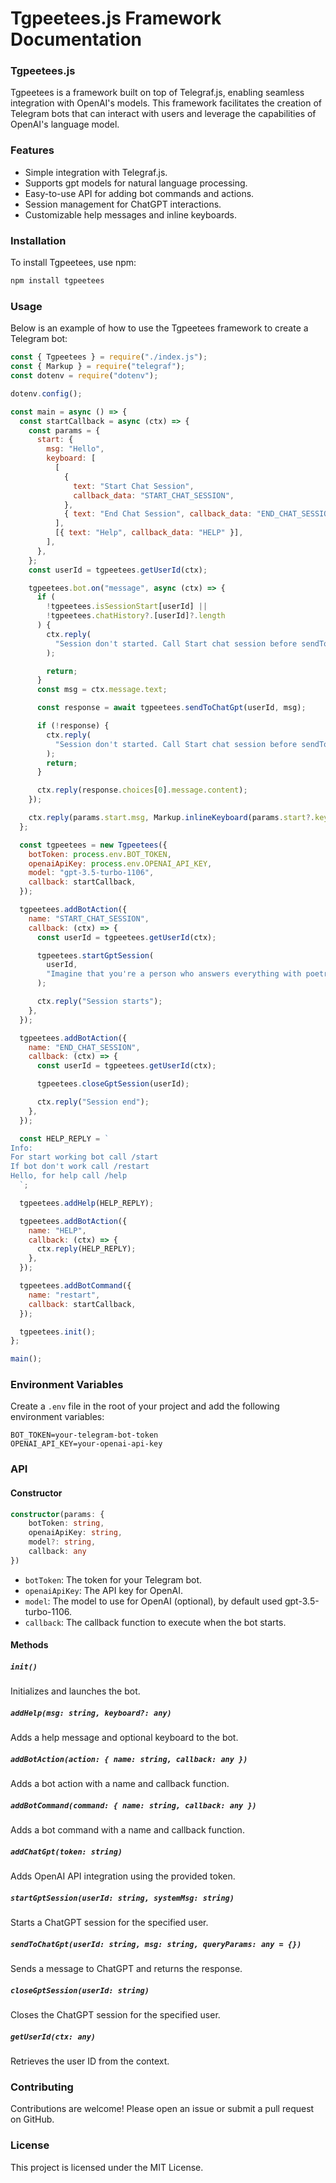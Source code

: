 # Tgpeetees.js Framework Documentation

### Tgpeetees.js

Tgpeetees is a framework built on top of Telegraf.js, enabling seamless integration with OpenAI's models. This framework facilitates the creation of Telegram bots that can interact with users and leverage the capabilities of OpenAI's language model.

### Features

- Simple integration with Telegraf.js.
- Supports gpt models for natural language processing.
- Easy-to-use API for adding bot commands and actions.
- Session management for ChatGPT interactions.
- Customizable help messages and inline keyboards.

### Installation

To install Tgpeetees, use npm:

```sh
npm install tgpeetees
```

### Usage

Below is an example of how to use the Tgpeetees framework to create a Telegram bot:

```javascript
const { Tgpeetees } = require("./index.js");
const { Markup } = require("telegraf");
const dotenv = require("dotenv");

dotenv.config();

const main = async () => {
  const startCallback = async (ctx) => {
    const params = {
      start: {
        msg: "Hello",
        keyboard: [
          [
            {
              text: "Start Chat Session",
              callback_data: "START_CHAT_SESSION",
            },
            { text: "End Chat Session", callback_data: "END_CHAT_SESSION" },
          ],
          [{ text: "Help", callback_data: "HELP" }],
        ],
      },
    };
    const userId = tgpeetees.getUserId(ctx);

    tgpeetees.bot.on("message", async (ctx) => {
      if (
        !tgpeetees.isSessionStart[userId] ||
        !tgpeetees.chatHistory?.[userId]?.length
      ) {
        ctx.reply(
          "Session don't started. Call Start chat session before sendToChatGpt"
        );

        return;
      }
      const msg = ctx.message.text;

      const response = await tgpeetees.sendToChatGpt(userId, msg);

      if (!response) {
        ctx.reply(
          "Session don't started. Call Start chat session before sendToChatGpt"
        );
        return;
      }

      ctx.reply(response.choices[0].message.content);
    });

    ctx.reply(params.start.msg, Markup.inlineKeyboard(params.start?.keyboard));
  };

  const tgpeetees = new Tgpeetees({
    botToken: process.env.BOT_TOKEN,
    openaiApiKey: process.env.OPENAI_API_KEY,
    model: "gpt-3.5-turbo-1106",
    callback: startCallback,
  });

  tgpeetees.addBotAction({
    name: "START_CHAT_SESSION",
    callback: (ctx) => {
      const userId = tgpeetees.getUserId(ctx);

      tgpeetees.startGptSession(
        userId,
        "Imagine that you're a person who answers everything with poetry. Respond in the language in which the message arrives."
      );

      ctx.reply("Session starts");
    },
  });

  tgpeetees.addBotAction({
    name: "END_CHAT_SESSION",
    callback: (ctx) => {
      const userId = tgpeetees.getUserId(ctx);

      tgpeetees.closeGptSession(userId);

      ctx.reply("Session end");
    },
  });

  const HELP_REPLY = `
Info:
For start working bot call /start
If bot don't work call /restart
Hello, for help call /help
  `;

  tgpeetees.addHelp(HELP_REPLY);

  tgpeetees.addBotAction({
    name: "HELP",
    callback: (ctx) => {
      ctx.reply(HELP_REPLY);
    },
  });

  tgpeetees.addBotCommand({
    name: "restart",
    callback: startCallback,
  });

  tgpeetees.init();
};

main();
```

### Environment Variables

Create a `.env` file in the root of your project and add the following environment variables:

```
BOT_TOKEN=your-telegram-bot-token
OPENAI_API_KEY=your-openai-api-key
```

### API

#### Constructor

```typescript
constructor(params: {
    botToken: string,
    openaiApiKey: string,
    model?: string,
    callback: any
})
```

- `botToken`: The token for your Telegram bot.
- `openaiApiKey`: The API key for OpenAI.
- `model`: The model to use for OpenAI (optional), by default used gpt-3.5-turbo-1106.
- `callback`: The callback function to execute when the bot starts.

#### Methods

##### `init()`

Initializes and launches the bot.

##### `addHelp(msg: string, keyboard?: any)`

Adds a help message and optional keyboard to the bot.

##### `addBotAction(action: { name: string, callback: any })`

Adds a bot action with a name and callback function.

##### `addBotCommand(command: { name: string, callback: any })`

Adds a bot command with a name and callback function.

##### `addChatGpt(token: string)`

Adds OpenAI API integration using the provided token.

##### `startGptSession(userId: string, systemMsg: string)`

Starts a ChatGPT session for the specified user.

##### `sendToChatGpt(userId: string, msg: string, queryParams: any = {})`

Sends a message to ChatGPT and returns the response.

##### `closeGptSession(userId: string)`

Closes the ChatGPT session for the specified user.

##### `getUserId(ctx: any)`

Retrieves the user ID from the context.

### Contributing

Contributions are welcome! Please open an issue or submit a pull request on GitHub.

### License

This project is licensed under the MIT License.